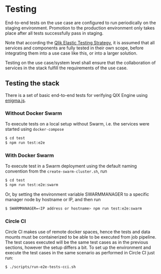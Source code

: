 # Testing

End-to-end tests on the use case are configured to run periodically on the staging environment. Promotion to the production environment only takes place after all tests successfully pass in staging.

Note that according the [Qlik Elastic Testing Strategy](https://github.com/qlik-ea/info/blob/master/docs/testing-strategy.md), it is assumed that all services and components are fully tested in their own scope, before integrating them into a use case like this, or into a larger solution.

Testing on the use case/system level shall ensure that the collaboration of services in the stack fulfill the requirements of the use case.

## Testing the stack

There is a set of basic end-to-end tests for verifying QIX Engine using [enigma.js](https://github.com/qlik-oss/enigma.js/).

### Without Docker Swarm

To execute tests on a local setup without Swarm, i.e. the services were started using `docker-compose`

```sh
$ cd test
$ npm run test:e2e
```

### With Docker Swarm

To execute test in a Swarm deployment using the default naming convention from the ```create-swarm-cluster.sh```, run

```sh
$ cd test
$ npm run test:e2e:swarm
```

Or, by setting the environment variable SWARMMANAGER to a specific manager node by hostname or IP, and then run

```sh
$ SWARMMANAGER=<IP address or hostname> npm run test:e2e:swarm
```

### Circle CI

Circle CI makes use of remote docker spaces, hence the tests and data mounts must be containerized to be able to be executed from job pipeline. The test cases executed will be the same test cases as in the previous sections, however the setup differs a bit. To set up the environment and execute the test cases in the same scenario as performed in Circle CI just run:

```sh
$ ./scripts/run-e2e-tests-cci.sh
```
